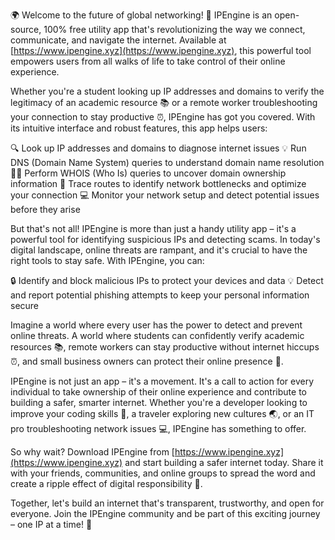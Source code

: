 🌍 Welcome to the future of global networking! 🚀 IPEngine is an open-source, 100% free utility app that's revolutionizing the way we connect, communicate, and navigate the internet. Available at [https://www.ipengine.xyz](https://www.ipengine.xyz), this powerful tool empowers users from all walks of life to take control of their online experience.

Whether you're a student looking up IP addresses and domains to verify the legitimacy of an academic resource 📚 or a remote worker troubleshooting your connection to stay productive ⏰, IPEngine has got you covered. With its intuitive interface and robust features, this app helps users:

🔍 Look up IP addresses and domains to diagnose internet issues
💡 Run DNS (Domain Name System) queries to understand domain name resolution
🕵️‍♀️ Perform WHOIS (Who Is) queries to uncover domain ownership information
🚗 Trace routes to identify network bottlenecks and optimize your connection
💻 Monitor your network setup and detect potential issues before they arise

But that's not all! IPEngine is more than just a handy utility app – it's a powerful tool for identifying suspicious IPs and detecting scams. In today's digital landscape, online threats are rampant, and it's crucial to have the right tools to stay safe. With IPEngine, you can:

🔒 Identify and block malicious IPs to protect your devices and data
💡 Detect and report potential phishing attempts to keep your personal information secure

Imagine a world where every user has the power to detect and prevent online threats. A world where students can confidently verify academic resources 📚, remote workers can stay productive without internet hiccups ⏰, and small business owners can protect their online presence 💼.

IPEngine is not just an app – it's a movement. It's a call to action for every individual to take ownership of their online experience and contribute to building a safer, smarter internet. Whether you're a developer looking to improve your coding skills 🔧, a traveler exploring new cultures 🌏, or an IT pro troubleshooting network issues 💻, IPEngine has something to offer.

So why wait? Download IPEngine from [https://www.ipengine.xyz](https://www.ipengine.xyz) and start building a safer internet today. Share it with your friends, communities, and online groups to spread the word and create a ripple effect of digital responsibility 🌊.

Together, let's build an internet that's transparent, trustworthy, and open for everyone. Join the IPEngine community and be part of this exciting journey – one IP at a time! 🚀